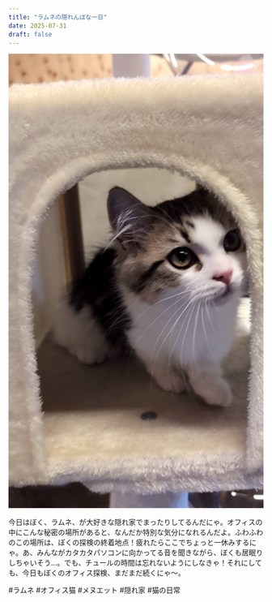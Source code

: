 ```yaml
---
title: "ラムネの隠れんぼな一日"
date: 2025-07-31
draft: false
---
```


![今日のぼく](/images/cat-2025-07-31T03-45-51.jpg)

今日はぼく、ラムネ、が大好きな隠れ家でまったりしてるんだにゃ。オフィスの中にこんな秘密の場所があると、なんだか特別な気分になれるんだよ。ふわふわのこの場所は、ぼくの探検の終着地点！疲れたらここでちょっと一休みするにゃ。あ、みんながカタカタパソコンに向かってる音を聞きながら、ぼくも居眠りしちゃいそう…。でも、チュールの時間は忘れないようにしなきゃ！それにしても、今日もぼくのオフィス探検、まだまだ続くにゃ〜。

#ラムネ #オフィス猫 #メヌエット #隠れ家 #猫の日常